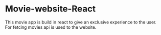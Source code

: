 # Movie-website-React

This movie app is build in react to give an exclusive experience to the user. For fetcing movies api is used to the website.
